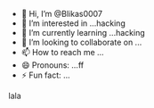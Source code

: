 - 👋 Hi, I’m @Blikas0007
- 👀 I’m interested in ...hacking
- 🌱 I’m currently learning ...hacking
- 💞️ I’m looking to collaborate on ...
- 📫 How to reach me ...
- 😄 Pronouns: ...ff
- ⚡ Fun fact: ...

<!---
Blikas0007/Blikas0007 is a ✨ special ✨ repository because its `README.md` (this file) appears on your GitHub profile.
You can click the Preview link to take a look at your changes.
--->

lala
